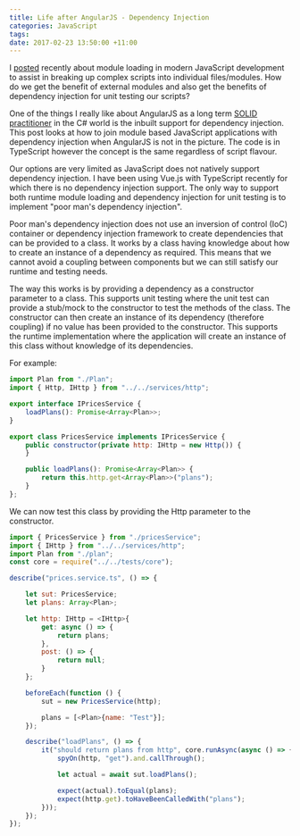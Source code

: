 ```yaml
---
title: Life after AngularJS - Dependency Injection
categories: JavaScript
tags: 
date: 2017-02-23 13:50:00 +11:00
---
```


I [posted][0] recently about module loading in modern JavaScript development to assist in breaking up complex scripts into individual files/modules. How do we get the benefit of external modules and also get the benefits of dependency injection for unit testing our scripts?

One of the things I really like about AngularJS as a long term [SOLID practitioner][1] in the C# world is the inbuilt support for dependency injection. This post looks at how to join module based JavaScript applications with dependency injection when AngularJS is not in the picture. The code is in TypeScript however the concept is the same regardless of script flavour.

<!--more-->

Our options are very limited as JavaScript does not natively support dependency injection. I have been using Vue.js with TypeScript recently for which there is no dependency injection support. The only way to support both runtime module loading and dependency injection for unit testing is to implement "poor man's dependency injection". 

Poor man's dependency injection does not use an inversion of control (IoC) container or dependency injection framework to create dependencies that can be provided to a class. It works by a class having knowledge about how to create an instance of a dependency as required. This means that we cannot avoid a coupling between components but we can still satisfy our runtime and testing needs.

The way this works is by providing a dependency as a constructor parameter to a class. This supports unit testing where the unit test can provide a stub/mock to the constructor to test the methods of the class. The constructor can then create an instance of its dependency (therefore coupling) if no value has been provided to the constructor. This supports the runtime implementation where the application will create an instance of this class without knowledge of its dependencies.

For example:

```javascript
import Plan from "./Plan";
import { Http, IHttp } from "../../services/http";

export interface IPricesService {
    loadPlans(): Promise<Array<Plan>>;
}

export class PricesService implements IPricesService {
    public constructor(private http: IHttp = new Http()) {
    }

    public loadPlans(): Promise<Array<Plan>> {
        return this.http.get<Array<Plan>>("plans");
    }
};
```

We can now test this class by providing the Http parameter to the constructor.

```javascript
import { PricesService } from "./pricesService";
import { IHttp } from "../../services/http";
import Plan from "./plan";
const core = require("../../tests/core");

describe("prices.service.ts", () => {

    let sut: PricesService;
    let plans: Array<Plan>;

    let http: IHttp = <IHttp>{
        get: async () => {
            return plans;
        },
        post: () => {
            return null;
        }
    };

    beforeEach(function () {
        sut = new PricesService(http);

        plans = [<Plan>{name: "Test"}];
    });

    describe("loadPlans", () => {
        it("should return plans from http", core.runAsync(async () => {
            spyOn(http, "get").and.callThrough();

            let actual = await sut.loadPlans();

            expect(actual).toEqual(plans);
            expect(http.get).toHaveBeenCalledWith("plans");
        }));
    });
});
```

[0]: /2017/01/17/starting-with-module-loading/
[1]: /2010/02/17/recommended-reading-for-developers/